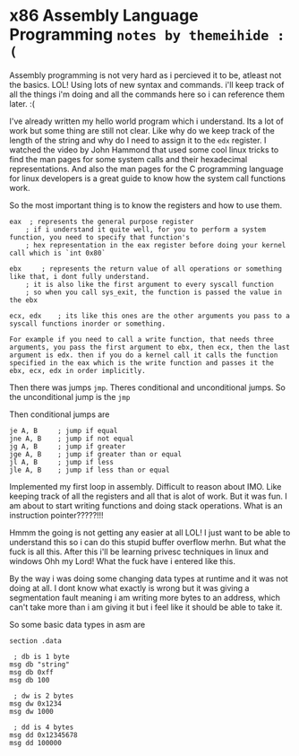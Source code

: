 # x86 Assembly Language Programming `notes by themeihide :(`

Assembly programming is not very hard as i percieved it to be, atleast not the basics. LOL!
Using lots of new syntax and commands. i'll keep track of all the things i'm doing and all the commands here so i can reference them later. :(


I've already written my hello world program which i understand. Its a lot of work but some thing are still not clear.
Like why do we keep track of the length of the string and why do I need to assign it to the `edx` register.
I watched the video by John Hammond that used some cool linux tricks to find the man pages for some system calls and their hexadecimal representations. And also the man pages for the C programming language for linux developers is a great guide to know how the system call functions work.

So the most important thing is to know the registers and how to use them.
```
eax  ; represents the general purpose register
	; if i understand it quite well, for you to perform a system function, you need to specify that function's
	; hex representation in the eax register before doing your kernel call which is `int 0x80`

ebx 	; represents the return value of all operations or something like that, i dont fully understand.
	; it is also like the first argument to every syscall function
	; so when you call sys_exit, the function is passed the value in the ebx

ecx, edx	; its like this ones are the other arguments you pass to a syscall functions inorder or something.

For example if you need to call a write function, that needs three arguments, you pass the first argument to ebx, then ecx, then the last argument is edx. then if you do a kernel call it calls the function specified in the eax which is the write function and passes it the ebx, ecx, edx in order implicitly.
```


Then there was jumps `jmp`.
Theres conditional and unconditional jumps.
So the unconditional jump is the `jmp`

Then conditional jumps are
```
je A, B 	; jump if equal
jne A, B 	; jump if not equal
jg A, B 	; jump if greater
jge A, B 	; jump if greater than or equal
jl A, B 	; jump if less
jle A, B 	; jump if less than or equal

```
Implemented my first loop in assembly. Difficult to reason about IMO. Like keeping track of all the registers and all that is alot of work.
But it was fun. I am about to start writing functions and doing stack operations.
What is an instruction pointer?????!!!

Hmmm the going is not getting any easier at all LOL!
I just want to be able to understand this so i can do this stupid buffer overflow merhn.
But what the fuck is all this.
After this i'll be learning privesc techniques in linux and windows Ohh my Lord!
What the fuck have i entered like this.

By the way i was doing some changing data types at runtime and it was not doing at all.
I dont know what exactly is wrong but it was giving a segmentation fault meaning i am writing more bytes to an address,
which can't take more than i am giving it but i feel like it should be able to take it.

So some basic data types in asm are 
```
section .data

 ; db is 1 byte
msg db "string"
msg db 0xff
msg db 100

 ; dw is 2 bytes
msg dw 0x1234
msg dw 1000

 ; dd is 4 bytes
msg dd 0x12345678
msg dd 100000

```

